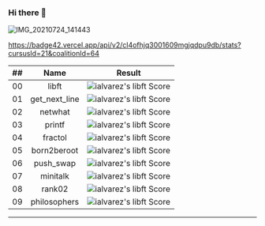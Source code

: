### Hi there 👋

![IMG_20210724_141443](https://user-images.githubusercontent.com/82544904/174868345-589fde9f-aa85-4a28-93a4-52009c438244.jpeg)


<!--
**cacharri/cacharri** is a ✨ _special_ ✨ repository because its `README.md` (this file) appears on your GitHub profile.

Here are some ideas to get you started:

- 🔭 I’m currently working on ...
- 🌱 I’m currently learning ...
- 👯 I’m looking to collaborate on ...
- 🤔 I’m looking for help with ...
- 💬 Ask me about ...
- 📫 How to reach me: ...
- 😄 Pronouns: ...
- ⚡ Fun fact: ...
-->
https://badge42.vercel.app/api/v2/cl4ofhjq3001609mgjqdpu9db/stats?cursusId=21&coalitionId=64

|  ##  |			Name				| Result |
|:----:|:----------------:|:------:|
|  00  |libft							          | ![ialvarez's libft Score](https://badge42.vercel.app/api/v2/cl4ofhjq3001609mgjqdpu9db/project/2148525) |
|  01  |get_next_line			          | ![ialvarez's libft Score](https://badge42.vercel.app/api/v2/cl4ofhjq3001609mgjqdpu9db/project/2161963) |
|  02  |netwhat        		          | ![ialvarez's libft Score](https://badge42.vercel.app/api/v2/cl4ofhjq3001609mgjqdpu9db/project/2180222) |
|  03  |printf        		          | ![ialvarez's libft Score](https://badge42.vercel.app/api/v2/cl4ofhjq3001609mgjqdpu9db/project/2170098) |
|  04  |fractol        		          | ![ialvarez's libft Score](https://badge42.vercel.app/api/v2/cl4ofhjq3001609mgjqdpu9db/project/2341023) |
|  05  |born2beroot        		      | ![ialvarez's libft Score](https://badge42.vercel.app/api/v2/cl4ofhjq3001609mgjqdpu9db/project/2367236) |
|  06  |push_swap        		        | ![ialvarez's libft Score](https://badge42.vercel.app/api/v2/cl4ofhjq3001609mgjqdpu9db/project/2367235) |
|  07  |minitalk        		        | ![ialvarez's libft Score](https://badge42.vercel.app/api/v2/cl4ofhjq3001609mgjqdpu9db/project/2534449) |
|  08  |rank02        		          | ![ialvarez's libft Score](https://badge42.vercel.app/api/v2/cl4ofhjq3001609mgjqdpu9db/project/2534419) |
|  09  |philosophers        		    | ![ialvarez's libft Score](https://badge42.vercel.app/api/v2/cl4ofhjq3001609mgjqdpu9db/project/2568931) |

---
